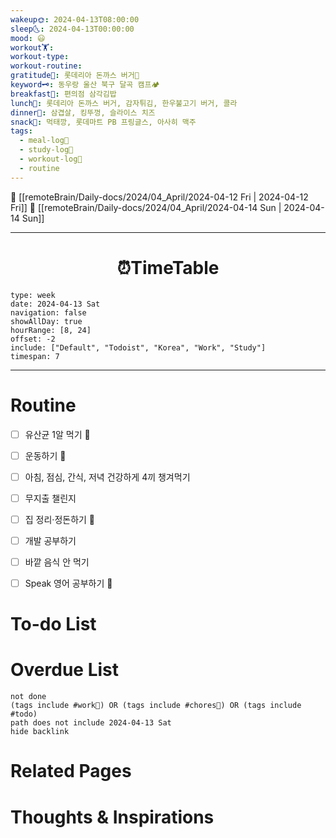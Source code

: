 ```yaml
---
wakeup🌞: 2024-04-13T08:00:00
sleep🌜: 2024-04-13T00:00:00
mood: 😃
workout🏋️: 
workout-type: 
workout-routine: 
gratitude🙏: 롯데리아 돈까스 버거🍔
keyword🗝️: 동우랑 울산 북구 달곡 캠프🏕️
breakfast🍳: 편의점 삼각김밥
lunch🍚: 롯데리아 돈까스 버거, 감자튀김, 한우불고기 버거, 콜라
dinner🥗: 삼겹살, 킹뚜껑, 슬라이스 치즈
snack🍬: 먹태깡, 롯데마트 PB 프링글스, 아사히 맥주
tags:
  - meal-log📝
  - study-log📓
  - workout-log💪
  - routine
---
```


🔺 [[remoteBrain/Daily-docs/2024/04_April/2024-04-12 Fri | 2024-04-12 Fri]]
🔻 [[remoteBrain/Daily-docs/2024/04_April/2024-04-14 Sun | 2024-04-14 Sun]]
___
<h1> <center>⏰TimeTable </center> </h1>

```gEvent
type: week
date: 2024-04-13 Sat
navigation: false
showAllDay: true
hourRange: [8, 24]
offset: -2
include: ["Default", "Todoist", "Korea", "Work", "Study"]
timespan: 7
```

--- 


# Routine 

- [ ] 유산균 1알 먹기 🔼 
- [ ] 운동하기 🔼
- [ ] 아침, 점심, 간식, 저녁 건강하게 4끼 챙겨먹기
- [ ] 무지출 챌린지 
- [ ] 집 정리·정돈하기 🔼
- [ ] 개발 공부하기
- [ ] 바깥 음식 안 먹기 
- [ ] Speak 영어 공부하기 🔼 


# To-do List


# Overdue List
```tasks
not done
(tags include #work💼) OR (tags include #chores🧺) OR (tags include #todo)
path does not include 2024-04-13 Sat
hide backlink
```

# Related Pages



# Thoughts & Inspirations

